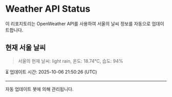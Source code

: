 
# Weather API Status

이 리포지토리는 OpenWeather API를 사용하여 서울의 날씨 정보를 자동으로 업데이트합니다.

## 현재 서울 날씨
> 서울의 현재 날씨: light rain, 온도: 18.74°C, 습도: 94%

⏳ 업데이트 시간: 2025-10-06 21:50:26 (UTC)

---
자동 업데이트 봇에 의해 관리됩니다.

